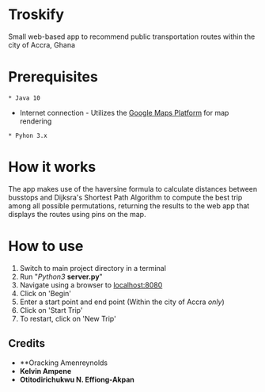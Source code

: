 # Troskify
Small web-based app to recommend public transportation routes within the city of Accra, Ghana

# Prerequisites
```
* Java 10
```
* Internet connection - Utilizes the [Google Maps Platform](https://cloud.google.com/maps-platform/) for map rendering
```
* Pyhon 3.x
```
# How it works
The app makes use of the haversine formula to calculate distances between busstops and Dijksra's Shortest Path Algorithm to compute the best trip among all possible permutations, returning the results to the web app that displays the routes using pins on the map.

# How to use
1. Switch to main project directory in a terminal
2. Run "*Python3* **server.py**"
3. Navigate using a browser to [localhost:8080](localhost:8080)
4. Click on 'Begin'
5. Enter a start point and end point (Within the city of Accra *only*)
6. Click on 'Start Trip'
7. To restart, click on 'New Trip'

## Credits
* **Oracking Amenreynolds
* **Kelvin Ampene**
* **Otitodirichukwu N. Effiong-Akpan**
